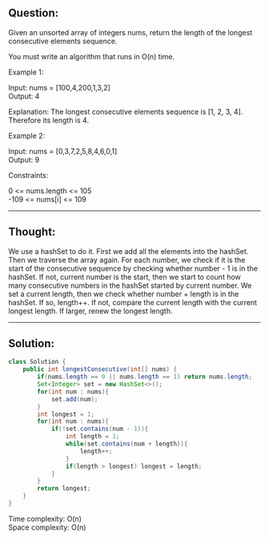 ## Question:

Given an unsorted array of integers nums, return the length of the longest consecutive elements sequence.  

You must write an algorithm that runs in O(n) time.  

Example 1:  

Input: nums = [100,4,200,1,3,2]  
Output: 4  

Explanation: The longest consecutive elements sequence is [1, 2, 3, 4]. Therefore its length is 4.  

Example 2:  

Input: nums = [0,3,7,2,5,8,4,6,0,1]  
Output: 9  

Constraints:  

0 <= nums.length <= 105  
-109 <= nums[i] <= 109  

---
## Thought:
We use a hashSet to do it. First we add all the elements into the hashSet. Then we traverse the array again. For each number, we check if it is 
the start of the consecutive sequence by checking whether number - 1 is in the hashSet. If not, current number is the start, then we start to count 
how many consecutive numbers in the hashSet started by current number. We set a current length, then we check whether number + length is in the hashSet. If so, length++. 
If not, compare the current length with the current longest length. If larger, renew the longest length.

---
## Solution:
```Java
class Solution {
    public int longestConsecutive(int[] nums) {
        if(nums.length == 0 || nums.length == 1) return nums.length;
        Set<Integer> set = new HashSet<>();
        for(int num : nums){
            set.add(num);
        }
        int longest = 1;
        for(int num : nums){
            if(!set.contains(num - 1)){
                int length = 1;
                while(set.contains(num + length)){
                    length++;
                }
                if(length > longest) longest = length;
            }
        }
        return longest;
    }
}
```
Time complexity: O(n)  
Space complexity: O(n)
